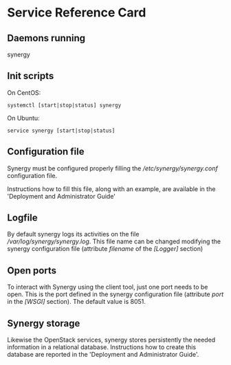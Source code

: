 
# Service Reference Card


## Daemons running

synergy 


## Init scripts



On CentOS:

```
systemctl [start|stop|status] synergy
```
On Ubuntu:
```
service synergy [start|stop|status]
```


## Configuration file

Synergy must be configured properly filling the */etc/synergy/synergy.conf* configuration file.

Instructions how to fill this file, along with an example, are available in the 'Deployment and Administrator Guide'

## Logfile 

By default synergy logs its activities on the file */var/log/synergy/synergy.log*. This file name can be changed modifying the synergy configuration file (attribute *filename* of the *[Logger]* section)

## Open ports

To interact with Synergy using the client tool, just one port needs to be open. This is the port defined in the synergy configuration file (attribute *port* in the *[WSGI]* section). The default value is 8051.

## Synergy storage

Likewise the OpenStack services, synergy stores persistently the needed information in a relational database.
Instructions how to create this database are reported in the 'Deployment and Administrator Guide'.





